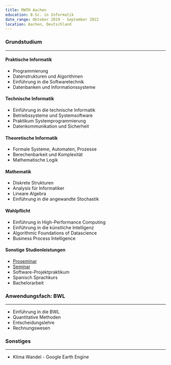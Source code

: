 ```yaml
---
title: RWTH Aachen
education: B.Sc. in Informatik
date_range: Oktober 2019 - September 2022
location: Aachen, Deutschland
---
```

<div class="w-full min-w-full flex flex-row flex-wrap">
	<div class="min-w-full">
		<h3>Grundstudium</h3>
		<hr>
	</div>
	<div class="cell">
		<h4>Praktische Informatik</h4>
		<ul>
			<li>Programmierung</li>
			<li>Datenstrukturen und Algorithmen</li>
			<li>Einführung in die Softwaretechnik</li>
			<li>Datenbanken und Informationssysteme</li>
		</ul>
	</div>
	<div class="cell">
		<h4>Technische Informatik</h4>
		<ul>
			<li>Einführung in die technische Informatik</li>
			<li>Betriebssysteme und Systemsoftware</li>
			<li>Praktikum Systemprogrammierung</li>
			<li>Datenkommunikation und Sicherheit</li>
		</ul>
	</div>
	<div class="cell">
		<h4>Theoretische Informatik</h4>
		<ul>
			<li>Formale Systeme, Automaten, Prozesse</li>
			<li>Berechenbarkeit und Komplexität</li>
			<li>Mathematische Logik</li>
		</ul>
	</div>
	<div class="cell">
		<h4>Mathematik</h4>
		<ul>
			<li>Diskrete Strukturen</li>
			<li>Analysis für Informatiker</li>
			<li>Lineare Algebra</li>
			<li>Einführung in die angewandte Stochastik</li>
		</ul>
	</div>
	<div class="cell">
		<h4>Wahlpflicht</h4>
		<ul>
			<li>Einführung in High-Performance Computing</li>
			<li>Einführung in die künstliche Intelligenz</li>
			<li>Algorithmic Foundations of Datascience</li>
			<li>Business Process Intelligence</li>
		</ul>
	</div>
	<div class="cell">
		<h4>Sonstige Studienleistungen</h4>
		<ul>
			<li><a href="public/Proseminar.pdf" class="no-underline"><span>Proseminar</span><i class="fa-solid fa-file-pdf text-red-400 ml-1"></i></a></li>
			<li><a href="public/Seminar.pdf" class="no-underline"><span>Seminar</span><i class="fa-solid fa-file-pdf text-red-400 ml-1"></i></a></li>
			<li>Software-Projektpraktikum</li>
			<li>Spanisch Sprachkurs</li>
			<li>Bachelorarbeit</li>
		</ul>
	</div>
</div>

<div class="w-full min-w-full flex flex-row flex-wrap">
	<div class="min-w-full">
		<h3>Anwendungsfach: BWL</h3>
		<hr>
	</div>
	<div class="cell">
		<ul>
			<li>Einführung in die BWL</li>
			<li>Quantitative Methoden</li>
			<li>Entscheidungslehre</li>
			<li>Rechnungswesen</li>
		</ul>
	</div>
</div>

<div class="w-full min-w-full flex flex-row flex-wrap">
	<div class="min-w-full">
		<h3>Sonstiges</h3>
		<hr>
	</div>
	<div class="cell mb-0 pb-0">
		<ul class="mb-0 pb-0">
			<li>Klima Wandel - Google Earth Engine</li>
		</ul>
	</div>
</div>
